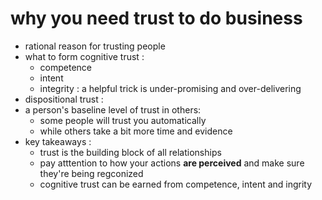 # why you need trust to do business
- rational reason for trusting people
- what to form cognitive trust :
    - competence
    - intent
    - integrity : a helpful trick is under-promising and over-delivering
- dispositional trust :
- a person's baseline level of trust in others:
    - some people will trust you automatically
    - while others take a bit more time and evidence
- key takeaways :
    - trust is the building block of all relationships
    - pay atttention to how your actions __are perceived__ and make sure they're being regconized
    - cognitive trust can be earned from competence, intent and ingrity
